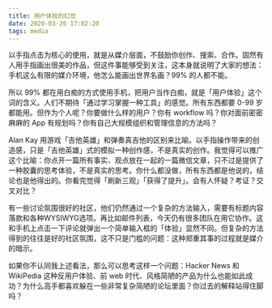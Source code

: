 ```yaml
---
title: 用户体验的幻觉
date: 2020-03-26 17:02:20
tags: media
---
```


以手指点击为核心的使用，就是从媒介层面，不鼓励你创作、搜索、合作。固然有人用手指画出很美的作品，但这件事能够受到关注，这本身就说明了大家的想法：手机这么有限的媒介环境，他怎么能画出世界名画？99% 的人都不能。

所以 99% 都在用白痴的方式使用手机，把用户当作白痴，就是「用户体验」这个词的含义。人们不期待「通过学习掌握一种工具」的感觉。所有东西都要 0-99 岁都能用。但作为个人呢？你要做什么样的用户？你有 workflow 吗？你对面前密密麻麻的 App 有规划吗？你有自己大规模组织和管理信息的方法吗？

Alan Kay 用游戏「吉他英雄」和弹奏真吉他的区别来比喻。以手指操作带来的创造感，只是「吉他英雄」式的模拟一种创作感，不是真实的创作。我觉得可以推广这个比喻：你点开一篇所有事实、观点放在一起的一篇微信文章，只不过是提供了一种胶囊的思考体验，不是真实的思考。你什么都没做，所有东西都是他说的，结论也是他得出的。你看完觉得「刷新三观」「获得了提升」。会有人怀疑？考证？交叉对比？

有一些讨论氛围很好的社区，他们仍然通过一个复杂的方法输入，需要有标题内容落款和各种WYSIWYG选项。再比如邮件列表，今天仍有很多团队在用它协作。这和手机上点击一下评论就弹出一个简单输入框的「体验」显然不同。但复杂的方法得到的往往是好的社区氛围，这不只是门槛的问题：这种郑重其事的过程就是媒介的暗示。

如果你不认同我上述看法，那么可以思考这样一个问题：Hacker News 和 WikiPedia 这种反用户体验、前 web 时代、风格简陋的产品为什么也能如此成功？为什么高手都喜欢躲在一些非常复杂简陋的论坛里面？你过去的解释站得住脚吗？
